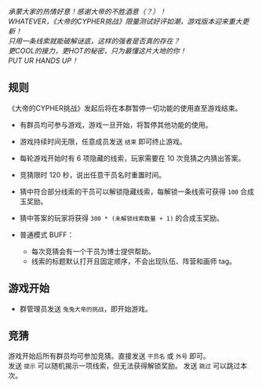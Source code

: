 _承蒙大家的热情好意！感谢大帝的不胜酒意（？）！<br>
WHATEVER，《大帝的CYPHER挑战》限量测试好评如潮，游戏版本迎来重大更新！<br>
只用一条线索就能破解谜底，这样的强者是否真的存在？<br>
更COOL的接力，更HOT的秘密，只为最懂这片大地的你！<br>
PUT UR HANDS UP！_

## 规则

《大帝的CYPHER挑战》发起后将在本群暂停一切功能的使用直至游戏结束。

- 有群员均可参与游戏，游戏一旦开始，将暂停其他功能的使用。
- 游戏持续时间无限，任意成员发送 `结束` 即可终止游戏。
- 每轮游戏开始时有 6 项隐藏的线索，玩家需要在 10 次竞猜之内猜出答案。
- 竞猜限时 120 秒，说出任意干员名时重置时间。
- 猜中符合部分线索的干员可以解锁隐藏线索，每解锁一条线索可获得 `100` 合成玉奖励。
- 猜中答案的玩家将获得 `300 * (未解锁线索数量 + 1)` 的合成玉奖励。

- 普通模式 BUFF：
    - 每次竞猜会有一个干员为博士提供帮助。
    - 线索的标题默认打开且固定顺序，不会出现队伍、阵营和画师 tag。

## 游戏开始

- 群管理员发送 `兔兔大帝的挑战`，即开始游戏。

## 竞猜

游戏开始后所有群员均可参加竞猜。直接发送 `干员名` 或 `外号` 即可。<br>
发送 `提示` 可以随机揭示一项线索，但无法获得解锁奖励。
发送 `跳过` 可以跳过本次。
